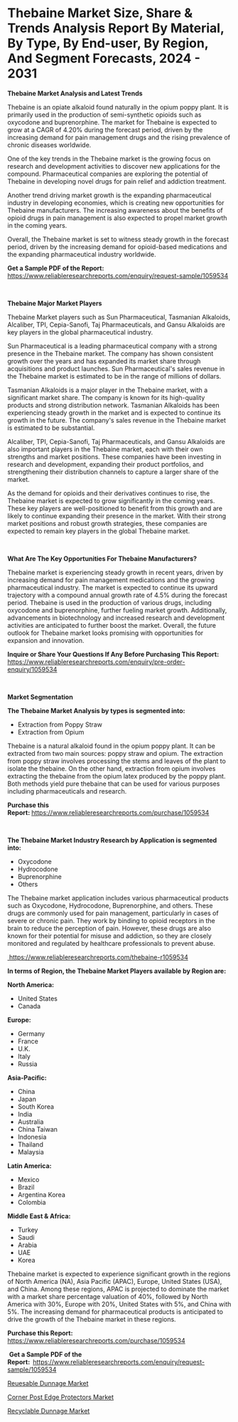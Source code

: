 <p><h1>Thebaine Market Size, Share & Trends Analysis Report By Material, By Type, By End-user, By Region, And Segment Forecasts, 2024 - 2031</h1></p><p><strong>Thebaine Market Analysis and Latest Trends</strong></p>
<p><p>Thebaine is an opiate alkaloid found naturally in the opium poppy plant. It is primarily used in the production of semi-synthetic opioids such as oxycodone and buprenorphine. The market for Thebaine is expected to grow at a CAGR of 4.20% during the forecast period, driven by the increasing demand for pain management drugs and the rising prevalence of chronic diseases worldwide.</p><p>One of the key trends in the Thebaine market is the growing focus on research and development activities to discover new applications for the compound. Pharmaceutical companies are exploring the potential of Thebaine in developing novel drugs for pain relief and addiction treatment.</p><p>Another trend driving market growth is the expanding pharmaceutical industry in developing economies, which is creating new opportunities for Thebaine manufacturers. The increasing awareness about the benefits of opioid drugs in pain management is also expected to propel market growth in the coming years.</p><p>Overall, the Thebaine market is set to witness steady growth in the forecast period, driven by the increasing demand for opioid-based medications and the expanding pharmaceutical industry worldwide.</p></p>
<p><strong>Get a Sample PDF of the Report:&nbsp;</strong> <a href="https://www.reliableresearchreports.com/enquiry/request-sample/1059534">https://www.reliableresearchreports.com/enquiry/request-sample/1059534</a></p>
<p>&nbsp;</p>
<p><strong>Thebaine Major Market Players</strong></p>
<p><p>Thebaine Market players such as Sun Pharmaceutical, Tasmanian Alkaloids, Alcaliber, TPI, Cepia-Sanofi, Taj Pharmaceuticals, and Gansu Alkaloids are key players in the global pharmaceutical industry.</p><p>Sun Pharmaceutical is a leading pharmaceutical company with a strong presence in the Thebaine market. The company has shown consistent growth over the years and has expanded its market share through acquisitions and product launches. Sun Pharmaceutical's sales revenue in the Thebaine market is estimated to be in the range of millions of dollars.</p><p>Tasmanian Alkaloids is a major player in the Thebaine market, with a significant market share. The company is known for its high-quality products and strong distribution network. Tasmanian Alkaloids has been experiencing steady growth in the market and is expected to continue its growth in the future. The company's sales revenue in the Thebaine market is estimated to be substantial.</p><p>Alcaliber, TPI, Cepia-Sanofi, Taj Pharmaceuticals, and Gansu Alkaloids are also important players in the Thebaine market, each with their own strengths and market positions. These companies have been investing in research and development, expanding their product portfolios, and strengthening their distribution channels to capture a larger share of the market.</p><p>As the demand for opioids and their derivatives continues to rise, the Thebaine market is expected to grow significantly in the coming years. These key players are well-positioned to benefit from this growth and are likely to continue expanding their presence in the market. With their strong market positions and robust growth strategies, these companies are expected to remain key players in the global Thebaine market.</p></p>
<p>&nbsp;</p>
<p><strong>What Are The Key Opportunities For Thebaine Manufacturers?</strong></p>
<p><p>Thebaine market is experiencing steady growth in recent years, driven by increasing demand for pain management medications and the growing pharmaceutical industry. The market is expected to continue its upward trajectory with a compound annual growth rate of 4.5% during the forecast period. Thebaine is used in the production of various drugs, including oxycodone and buprenorphine, further fueling market growth. Additionally, advancements in biotechnology and increased research and development activities are anticipated to further boost the market. Overall, the future outlook for Thebaine market looks promising with opportunities for expansion and innovation.</p></p>
<p><strong>Inquire or Share Your Questions If Any Before Purchasing This Report:</strong> <a href="https://www.reliableresearchreports.com/enquiry/pre-order-enquiry/1059534">https://www.reliableresearchreports.com/enquiry/pre-order-enquiry/1059534</a></p>
<p>&nbsp;</p>
<p><strong>Market Segmentation</strong></p>
<p><strong>The Thebaine Market Analysis by types is segmented into:</strong></p>
<p><ul><li>Extraction from Poppy Straw</li><li>Extraction from Opium</li></ul></p>
<p><p>Thebaine is a natural alkaloid found in the opium poppy plant. It can be extracted from two main sources: poppy straw and opium. The extraction from poppy straw involves processing the stems and leaves of the plant to isolate the thebaine. On the other hand, extraction from opium involves extracting the thebaine from the opium latex produced by the poppy plant. Both methods yield pure thebaine that can be used for various purposes including pharmaceuticals and research.</p></p>
<p><strong>Purchase this Report:&nbsp;</strong><a href="https://www.reliableresearchreports.com/purchase/1059534">https://www.reliableresearchreports.com/purchase/1059534</a></p>
<p>&nbsp;</p>
<p><strong>The Thebaine Market Industry Research by Application is segmented into:</strong></p>
<p><ul><li>Oxycodone</li><li>Hydrocodone</li><li>Buprenorphine</li><li>Others</li></ul></p>
<p><p>The Thebaine market application includes various pharmaceutical products such as Oxycodone, Hydrocodone, Buprenorphine, and others. These drugs are commonly used for pain management, particularly in cases of severe or chronic pain. They work by binding to opioid receptors in the brain to reduce the perception of pain. However, these drugs are also known for their potential for misuse and addiction, so they are closely monitored and regulated by healthcare professionals to prevent abuse.</p></p>
<p><a href="https://www.reliableresearchreports.com/thebaine-r1059534">&nbsp;https://www.reliableresearchreports.com/thebaine-r1059534</a></p>
<p><strong>In terms of Region, the Thebaine Market Players available by Region are:</strong></p>
<p>
    <p> <strong> North America: </strong>
        <ul>
            <li>United States</li>
            <li>Canada</li>
        </ul>
        </p> 
    <p> <strong> Europe: </strong>
        <ul>
            <li>Germany</li>
            <li>France</li>
            <li>U.K.</li>
            <li>Italy</li>
            <li>Russia</li>
        </ul>
        </p> 
    <p> <strong> Asia-Pacific: </strong>
        <ul>
            <li>China</li>
            <li>Japan</li>
            <li>South Korea</li>
            <li>India</li>
            <li>Australia</li>
            <li>China Taiwan</li>
            <li>Indonesia</li>
            <li>Thailand</li>
            <li>Malaysia</li>
        </ul>
        </p> 
    <p> <strong> Latin America: </strong>
        <ul>
            <li>Mexico</li>
            <li>Brazil</li>
            <li>Argentina Korea</li>
            <li>Colombia</li>
        </ul>
        </p> 
    <p> <strong> Middle East & Africa: </strong>
        <ul>
            <li>Turkey</li>
            <li>Saudi</li>
            <li>Arabia</li>
            <li>UAE</li>
            <li>Korea</li>
        </ul>
    </p>
    </p>
<p><p>Thebaine market is expected to experience significant growth in the regions of North America (NA), Asia Pacific (APAC), Europe, United States (USA), and China. Among these regions, APAC is projected to dominate the market with a market share percentage valuation of 40%, followed by North America with 30%, Europe with 20%, United States with 5%, and China with 5%. The increasing demand for pharmaceutical products is anticipated to drive the growth of the Thebaine market in these regions.</p></p>
<p><strong>Purchase this Report: </strong><a href="https://www.reliableresearchreports.com/purchase/1059534">https://www.reliableresearchreports.com/purchase/1059534</a></p>
<p>&nbsp;<strong>Get a Sample PDF of the Report:&nbsp;&nbsp;</strong><a href="https://www.reliableresearchreports.com/enquiry/request-sample/1059534">https://www.reliableresearchreports.com/enquiry/request-sample/1059534</a></p>
<p><strong></strong></p>
<p><p><a href="https://github.com/kumertitash/Market-Research-Report-List-1/blob/main/reuesable-dunnage-market.md">Reuesable Dunnage Market</a></p><p><a href="https://github.com/mdkiwi4kiwi/Market-Research-Report-List-1/blob/main/corner-post-edge-protectors-market.md">Corner Post Edge Protectors Market</a></p><p><a href="https://github.com/dancokkoe288/Market-Research-Report-List-1/blob/main/recyclable-dunnage-market.md">Recyclable Dunnage Market</a></p></p>
